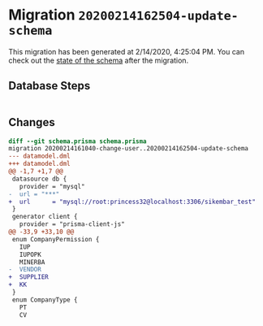 # Migration `20200214162504-update-schema`

This migration has been generated at 2/14/2020, 4:25:04 PM.
You can check out the [state of the schema](./schema.prisma) after the migration.

## Database Steps

```sql

```

## Changes

```diff
diff --git schema.prisma schema.prisma
migration 20200214161040-change-user..20200214162504-update-schema
--- datamodel.dml
+++ datamodel.dml
@@ -1,7 +1,7 @@
 datasource db {
   provider = "mysql"
-  url = "***"
+  url      = "mysql://root:princess32@localhost:3306/sikembar_test"
 }
 generator client {
   provider = "prisma-client-js"
@@ -33,9 +33,10 @@
 enum CompanyPermission {
   IUP
   IUPOPK
   MINERBA
-  VENDOR
+  SUPPLIER
+  KK
 }
 enum CompanyType {
   PT
   CV
```


